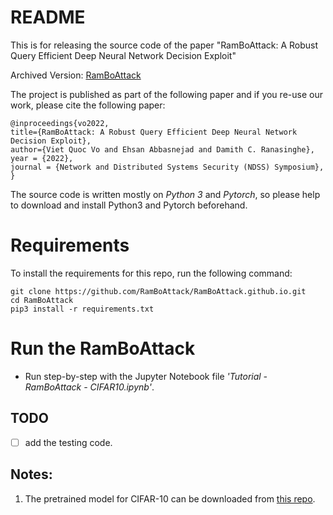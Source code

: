 
# README 

This is for releasing the source code of the paper "RamBoAttack: A Robust Query Efficient Deep Neural Network Decision Exploit" 

Archived Version: [RamBoAttack](https://arxiv.org/abs/2112.05282)

The project is published as part of the following paper and if you re-use our work, please cite the following paper:


```
@inproceedings{vo2022,
title={RamBoAttack: A Robust Query Efficient Deep Neural Network Decision Exploit},
author={Viet Quoc Vo and Ehsan Abbasnejad and Damith C. Ranasinghe},
year = {2022},
journal = {Network and Distributed Systems Security (NDSS) Symposium},
}
```

The source code is written mostly on *Python 3* and *Pytorch*, so please help to download and install Python3 and Pytorch beforehand.

# Requirements

To install the requirements for this repo, run the following command: 
```
git clone https://github.com/RamBoAttack/RamBoAttack.github.io.git
cd RamBoAttack
pip3 install -r requirements.txt
```

# Run the RamBoAttack

- Run step-by-step with the Jupyter Notebook file *'Tutorial - RamBoAttack - CIFAR10.ipynb'*. 
  
## TODO 
- [ ] add the testing code.

## Notes:
1. The pretrained model for CIFAR-10 can be downloaded from [this repo](https://github.com/cmhcbb/attackbox).
